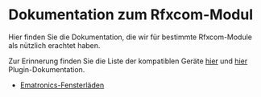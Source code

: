 # Dokumentation zum Rfxcom-Modul

Hier finden Sie die Dokumentation, die wir für bestimmte Rfxcom-Module als nützlich erachtet haben.

Zur Erinnerung finden Sie die Liste der kompatiblen Geräte [hier](equipement.compatible.md) und [hier](https://doc.jeedom.com/de_DE/plugins/automation%20protocol/rfxcom/) Plugin-Dokumentation.

- [Ematronics-Fensterläden](ematronics.volets.md)

